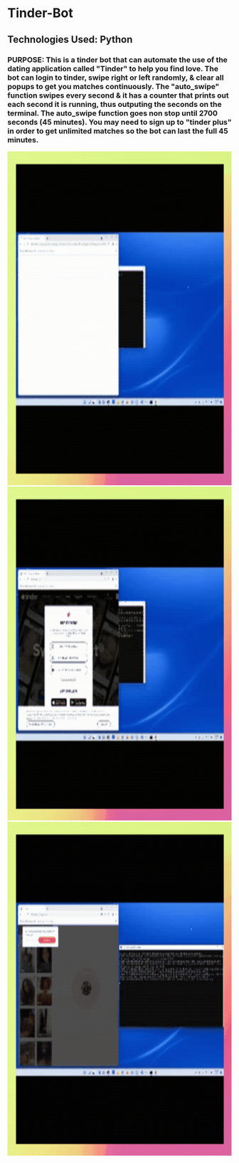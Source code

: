 # Tinder-Bot

## Technologies Used: Python

### PURPOSE: This is a tinder bot that can automate the use of the dating application called "Tinder" to help you find love. The bot can login to tinder, swipe right or left randomly, & clear all popups to get you matches continuously. The "auto_swipe" function swipes every second & it has a counter that prints out each second it is running, thus outputing the seconds on the terminal. The auto_swipe function goes non stop until 2700 seconds (45 minutes). You may need to sign up to "tinder plus" in order to get unlimited matches so the bot can last the full 45 minutes.

<img src="Imbedded Gifs/Tinder_Gif_1.gif" alt="Gif 1" width="1000" height="750">
<img src="Imbedded Gifs/Tinder_Gif_2.gif" alt="Gif 2" width="1000" height="750">
<img src="Imbedded Gifs/Tinder_Gif_3.gif" alt="Gif 3" width="1000" height="750">
